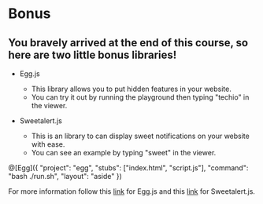 # Bonus

## You bravely arrived at the end of this course, so here are two little bonus libraries!

- Egg.js

    - This library allows you to put hidden features in your website.
    - You can try it out by running the playground then typing "techio" in the viewer.

- Sweetalert.js
    - This is an library to can display sweet notifications on your website with ease.
    - You can see an example by typing "sweet" in the viewer.

@[Egg]({ "project": "egg", "stubs": ["index.html", "script.js"], "command": "bash ./run.sh", "layout": "aside" })

For more information follow this [link](http://thatmikeflynn.com/egg.js/) for Egg.js and this [link](http://t4t5.github.io/sweetalert/) for Sweetalert.js.